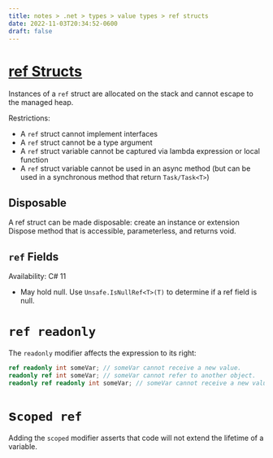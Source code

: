 ```yaml
---
title: notes > .net > types > value types > ref structs
date: 2022-11-03T20:34:52-0600
draft: false
---
```

# [ref Structs](https://learn.microsoft.com/en-us/dotnet/csharp/language-reference/builtin-types/ref-struct)
Instances of a `ref` struct are allocated on the stack and cannot escape to the managed heap.

Restrictions:
- A `ref` struct cannot implement interfaces
- A `ref` struct cannot be a type argument
- A `ref` struct variable cannot be captured via lambda expression or local function
- A `ref` struct variable cannot be used in an async method (but can be used in a synchronous method that return `Task/Task<T>`)

## Disposable
A ref struct can be made disposable: create an instance or extension Dispose method that is accessible, parameterless, and returns void.

## `ref` Fields
<o>Availability: C# 11</o>  
- May hold null. Use `Unsafe.IsNullRef<T>(T)` to determine if a ref field is null.

# `ref readonly`
The `readonly` modifier affects the expression to its right:
```cs
ref readonly int someVar; // someVar cannot receive a new value.
readonly ref int someVar; // someVar cannot refer to another object.
readonly ref readonly int someVar; // someVar cannot receive a new value and cannot receive refer to another object.
```

# s`coped ref`
Adding the `scoped` modifier asserts that code will not extend the lifetime of a variable.